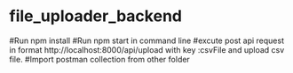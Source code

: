 # file_uploader_backend

#Run npm install
#Run npm start in command line
#excute post api request in format
http://localhost:8000/api/upload
with key :csvFile and upload csv file.
#Import postman collection from other folder
